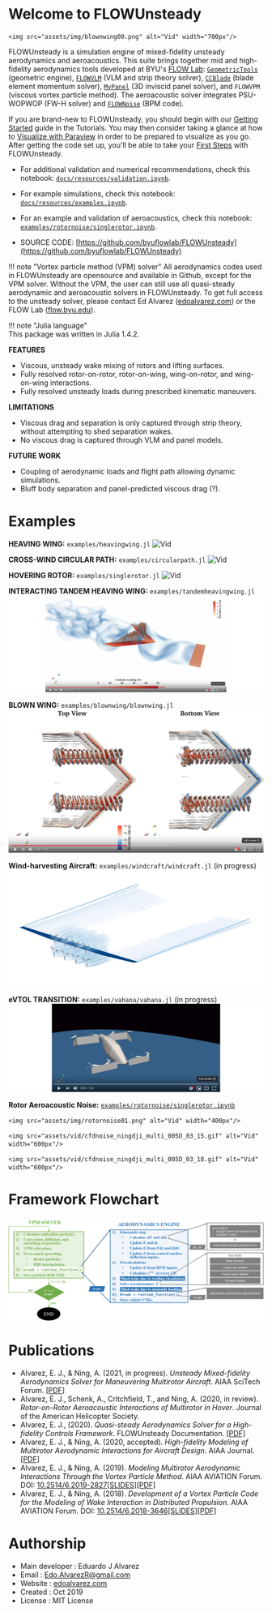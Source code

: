 # Welcome to FLOWUnsteady

```@raw html
<img src="assets/img/blownwing00.png" alt="Vid" width="700px"/>
```

FLOWUnsteady is a simulation engine of mixed-fidelity unsteady aerodynamics and aeroacoustics.
This suite brings together mid and high-fidelity
aerodynamics tools developed at BYU's [FLOW Lab](http://flow.byu.edu/): [`GeometricTools`](https://github.com/byuflowlab/GeometricTools.jl)
(geometric engine), [`FLOWVLM`](https://github.com/byuflowlab/FLOWVLM) (VLM and
strip theory solver), [`CCBlade`](https://github.com/byuflowlab/CCBlade.jl)
(blade element momentum solver),
[`MyPanel`](https://github.com/EdoAlvarezR/MyPanel.jl) (3D inviscid panel
solver), and `FLOWVPM` (viscous vortex particle method). The aeroacoustic
solver integrates PSU-WOPWOP (FW-H solver) and [`FLOWNoise`](https://github.com/byuflowlab/FLOWNoise) (BPM code).

If you are brand-new to FLOWUnsteady, you should begin with our [Getting Started](@ref) guide in the Tutorials.  You may then consider taking a glance at how to [Visualize with Paraview](@ref) in order to be prepared to visualize as you go. After getting the code set up, you'll be able to take your [First Steps](@ref) with FLOWUnsteady.

* For additional validation and numerical recommendations, check this notebook: [`docs/resources/validation.ipynb`](https://nbviewer.jupyter.org/github/byuflowlab/FLOWUnsteady/blob/master/docs/resources/validation.ipynb).
* For example simulations, check this notebook: [`docs/resources/examples.ipynb`](https://nbviewer.jupyter.org/github/byuflowlab/FLOWUnsteady/blob/master/docs/resources/examples.ipynb).
* For an example and validation of aeroacoustics, check this notebook: [`examples/rotornoise/singlerotor.ipynb`](https://nbviewer.jupyter.org/github/byuflowlab/FLOWUnsteady/blob/master/examples/rotornoise/singlerotor.ipynb).

* SOURCE CODE: [https://github.com/byuflowlab/FLOWUnsteady](https://github.com/byuflowlab/FLOWUnsteady)

!!! note "Vortex particle method (VPM) solver"
    All aerodynamics codes used in FLOWUnsteady are opensource and available in Github, except for the VPM solver. Without the VPM, the user can still use all quasi-steady aerodynamic and aeroacoustic solvers in FLOWUnsteady. To get full access to the unsteady solver, please contact Ed Alvarez ([edoalvarez.com](https://edoalvarez.com)) or the FLOW Lab ([flow.byu.edu](http://flow.byu.edu/)).

!!! note "Julia language"   
    This package was written in Julia 1.4.2.

**FEATURES**
* Viscous, unsteady wake mixing of rotors and lifting surfaces.
* Fully resolved rotor-on-rotor, rotor-on-wing, wing-on-rotor, and wing-on-wing interactions.
* Fully resolved unsteady loads during prescribed kinematic maneuvers.

**LIMITATIONS**
* Viscous drag and separation is only captured through strip theory, without attempting to shed separation wakes.
* No viscous drag is captured through VLM and panel models.

**FUTURE WORK**
* Coupling of aerodynamic loads and flight path allowing dynamic simulations.
* Bluff body separation and panel-predicted viscous drag (?).


# Examples
**HEAVING WING:** `examples/heavingwing.jl`
![Vid](assets/vid/bertinsheaving00.gif)

**CROSS-WIND CIRCULAR PATH:** `examples/circularpath.jl`
![Vid](assets/vid/circularpath03_1.gif)

**HOVERING ROTOR:** `examples/singlerotor.jl`
![Vid](assets/vid/fvs_singlerotor02.gif)

**INTERACTING TANDEM HEAVING WING:** `examples/tandemheavingwing.jl`
[![Vid here](assets/img/play01_wide.png)](https://youtu.be/Pch94bKpjrQ)

**BLOWN WING:** `examples/blownwing/blownwing.jl`
[![Vid here](assets/img/blownwingplay03.png)](https://youtu.be/3REcIdIXrZA)


**Wind-harvesting Aircraft:** `examples/windcraft/windcraft.jl` (in progress)
[![Vid here](assets/img/windcraftwake.jpg)](https://youtu.be/iFM3B4_N2Ls)

**eVTOL TRANSITION:** `examples/vahana/vahana.jl` (in progress)
[![Vid here](assets/img/play00_wide.png)](https://youtu.be/f_AkQW37zqs)

**Rotor Aeroacoustic Noise:** [`examples/rotornoise/singlerotor.ipynb`](https://nbviewer.jupyter.org/github/byuflowlab/FLOWUnsteady/blob/master/examples/rotornoise/singlerotor.ipynb)

```@raw html
<img src="assets/img/rotornoise01.png" alt="Vid" width="400px"/>
```
```@raw html
<img src="assets/vid/cfdnoise_ningdji_multi_005D_03_15.gif" alt="Vid" width="600px"/>
```
```@raw html
<img src="assets/vid/cfdnoise_ningdji_multi_005D_03_18.gif" alt="Vid" width="600px"/>
```

# Framework Flowchart
![Img](assets/img/flowchart00.png)

# Publications
  * Alvarez, E. J., & Ning, A. (2021, in progress). *Unsteady Mixed-fidelity Aerodynamics Solver for Maneuvering Multirotor Aircraft*. AIAA SciTech Forum. [\[PDF\]](https://github.com/byuflowlab/FLOWUnsteady/blob/master/docs/resources/AlvarezNing_2021-SciTechAbstract-FLOWUnsteady_solver.pdf)
  * Alvarez, E. J., Schenk, A., Critchfield, T., and Ning, A. (2020, in review). *Rotor-on-Rotor Aeroacoustic Interactions of Multirotor in Hover*. Journal of the American Helicopter Society.
  * Alvarez, E. J., (2020). *Quasi-steady Aerodynamics Solver for a High-fidelity Controls Framework*. FLOWUnsteady Documentation. [\[PDF\]](https://github.com/byuflowlab/FLOWUnsteady/blob/master/docs/resources/quasisteadysolver.pdf)
  * Alvarez, E. J., & Ning, A. (2020, accepted). *High-fidelity Modeling of Multirotor Aerodynamic Interactions for Aircraft Design*. AIAA Journal. [\[PDF\]](https://byu.box.com/shared/static/s4h4w165x4vlxcmhgmxi05ngq0qab9o0.pdf)
  * Alvarez, E. J., & Ning, A. (2019). *Modeling Multirotor Aerodynamic Interactions Through the Vortex Particle Method*. AIAA AVIATION Forum. DOI: [10.2514/6.2019-2827](https://doi.org/10.2514/6.2019-2827)[\[SLIDES\]](http://edoalvar2.groups.et.byu.net/public/AlvarezNing_2019-AVIATION-Multirotor_aerodynamic_interactions_through_VPM-STATIC.pdf)[\[PDF\]](https://scholarsarchive.byu.edu/facpub/3191/)
  * Alvarez, E. J., & Ning, A. (2018). *Development of a Vortex Particle Code for the Modeling of Wake Interaction in Distributed Propulsion*. AIAA AVIATION Forum. DOI: [10.2514/6.2018-3646](https://doi.org/10.2514/6.2018-3646)[\[SLIDES\]](http://www.et.byu.edu/~edoalvar/public/AlvarezNing_2018-AIAA-VPM_distibuted_propulsion-SLIDE-static.pdf)[\[PDF\]](https://scholarsarchive.byu.edu/facpub/2116/)


# Authorship
  * Main developer    : Eduardo J Alvarez
  * Email             : Edo.AlvarezR@gmail.com
  * Website           : [edoalvarez.com](https://www.edoalvarez.com/)
  * Created           : Oct 2019
  * License           : MIT License
